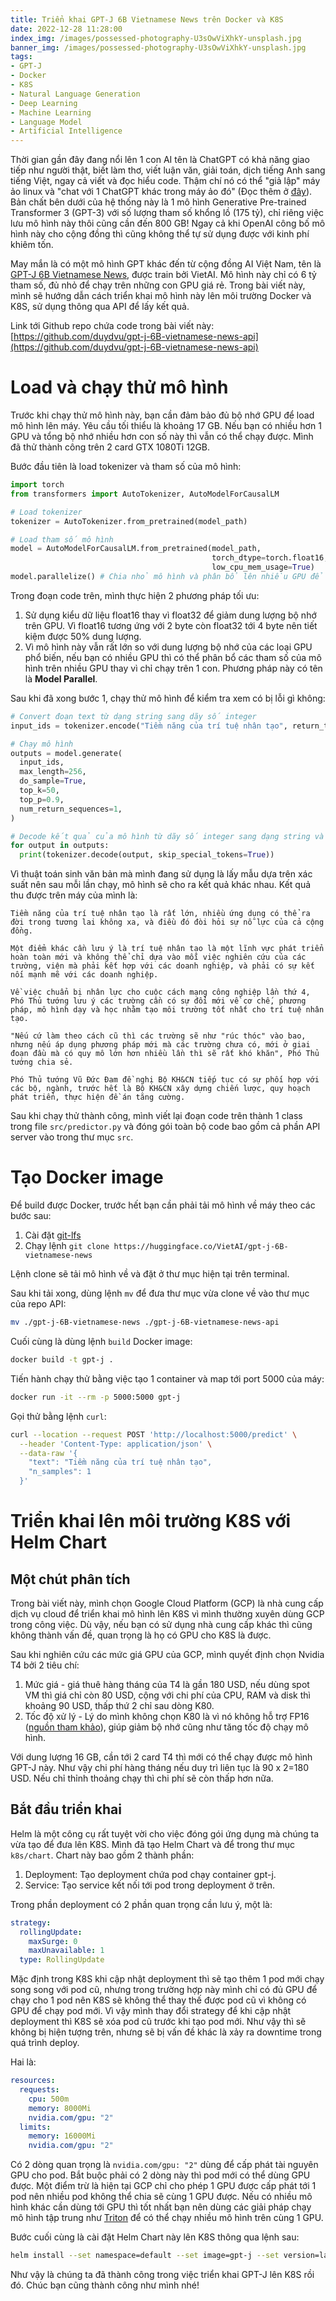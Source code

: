 ```yaml
---
title: Triển khai GPT-J 6B Vietnamese News trên Docker và K8S
date: 2022-12-28 11:28:00
index_img: /images/possessed-photography-U3sOwViXhkY-unsplash.jpg
banner_img: /images/possessed-photography-U3sOwViXhkY-unsplash.jpg
tags:
- GPT-J
- Docker
- K8S
- Natural Language Generation
- Deep Learning
- Machine Learning
- Language Model
- Artificial Intelligence
---
```


Thời gian gần đây đang nổi lên 1 con AI tên là ChatGPT có khả năng giao tiếp như người thật, biết làm thơ, viết luận văn, giải toán, dịch tiếng Anh sang tiếng Việt, ngay cả viết và đọc hiểu code. Thậm chí nó có thể "giả lập" máy ảo linux và "chat với 1 ChatGPT khác trong máy ảo đó" (Đọc thêm ở [đây](https://www.engraved.blog/building-a-virtual-machine-inside/)). Bản chất bên dưới của hệ thống này là 1 mô hình Generative Pre-trained Transformer 3 (GPT-3) với số lượng tham số khổng lồ (175 tỷ), chỉ riêng việc lưu mô hình này thôi cũng cần đến 800 GB! Ngay cả khi OpenAI công bố mô hình này cho cộng đồng thì cũng không thể tự sử dụng được với kinh phí khiêm tốn.

May mắn là có một mô hình GPT khác đến từ cộng đồng AI Việt Nam, tên là [GPT-J 6B Vietnamese News](https://huggingface.co/VietAI/gpt-j-6B-vietnamese-news), được train bởi VietAI. Mô hình này chỉ có 6 tỷ tham số, đủ nhỏ để chạy trên những con GPU giá rẻ. Trong bài viết này, mình sẽ hướng dẫn cách triển khai mô hình này lên môi trường Docker và K8S, sử dụng thông qua API để lấy kết quả.

Link tới Github repo chứa code trong bài viết này: [https://github.com/duydvu/gpt-j-6B-vietnamese-news-api](https://github.com/duydvu/gpt-j-6B-vietnamese-news-api)

<escape><!-- more --></escape>

# Load và chạy thử mô hình

Trước khi chạy thử mô hình này, bạn cần đảm bảo đủ bộ nhớ GPU để load mô hình lên máy. Yêu cầu tối thiểu là khoảng 17 GB. Nếu bạn có nhiều hơn 1 GPU và tổng bộ nhớ nhiều hơn con số này thì vẫn có thể chạy được. Mình đã thử thành công trên 2 card GTX 1080Ti 12GB.

Bước đầu tiên là load tokenizer và tham số của mô hình:

```python
import torch
from transformers import AutoTokenizer, AutoModelForCausalLM

# Load tokenizer
tokenizer = AutoTokenizer.from_pretrained(model_path)

# Load tham số mô hình
model = AutoModelForCausalLM.from_pretrained(model_path,
                                             torch_dtype=torch.float16,
                                             low_cpu_mem_usage=True)
model.parallelize() # Chia nhỏ mô hình và phân bổ lên nhiều GPU để tránh bị lỗi OOM
```

Trong đoạn code trên, mình thực hiện 2 phương pháp tối ưu:
1. Sử dụng kiểu dữ liệu float16 thay vì float32 để giảm dung lượng bộ nhớ trên GPU. Vì float16 tương ứng với 2 byte còn float32 tới 4 byte nên tiết kiệm được 50% dung lượng.
2. Vì mô hình này vẫn rất lớn so với dung lượng bộ nhớ của các loại GPU phổ biến, nếu bạn có nhiều GPU thì có thể phân bổ các tham số của mô hình trên nhiều GPU thay vì chỉ chạy trên 1 con. Phương pháp này có tên là **Model Parallel**.

Sau khi đã xong bước 1, chạy thử mô hình để kiểm tra xem có bị lỗi gì không:

```python
# Convert đoạn text từ dạng string sang dãy số integer 
input_ids = tokenizer.encode("Tiềm năng của trí tuệ nhân tạo", return_tensors='pt').to('cuda:0')

# Chạy mô hình
outputs = model.generate(
  input_ids,
  max_length=256,
  do_sample=True,
  top_k=50,
  top_p=0.9,
  num_return_sequences=1,
)

# Decode kết quả của mô hình từ dãy số integer sang dạng string và in ra màn hình
for output in outputs:
  print(tokenizer.decode(output, skip_special_tokens=True))
```

Vì thuật toán sinh văn bản mà mình đang sử dụng là lấy mẫu dựa trên xác suất nên sau mỗi lần chạy, mô hình sẽ cho ra kết quả khác nhau. Kết quả thu được trên máy của mình là:

```text
Tiềm năng của trí tuệ nhân tạo là rất lớn, nhiều ứng dụng có thể ra đời trong tương lai không xa, và điều đó đòi hỏi sự nỗ lực của cả cộng đồng.

Một điểm khác cần lưu ý là trí tuệ nhân tạo là một lĩnh vực phát triển hoàn toàn mới và không thể chỉ dựa vào mỗi việc nghiên cứu của các trường, viện mà phải kết hợp với các doanh nghiệp, và phải có sự kết nối mạnh mẽ với các doanh nghiệp.

Về việc chuẩn bị nhân lực cho cuộc cách mạng công nghiệp lần thứ 4, Phó Thủ tướng lưu ý các trường cần có sự đổi mới về cơ chế, phương pháp, mô hình dạy và học nhằm tạo môi trường tốt nhất cho trí tuệ nhân tạo.

"Nếu cứ làm theo cách cũ thì các trường sẽ như "rúc thóc" vào bao, nhưng nếu áp dụng phương pháp mới mà các trường chưa có, mới ở giai đoạn đầu mà có quy mô lớn hơn nhiều lần thì sẽ rất khó khăn", Phó Thủ tướng chia sẻ.

Phó Thủ tướng Vũ Đức Đam đề nghị Bộ KH&CN tiếp tục có sự phối hợp với các bộ, ngành, trước hết là Bộ KH&CN xây dựng chiến lược, quy hoạch phát triển, thực hiện đề án tăng cường.
```

Sau khi chạy thử thành công, mình viết lại đoạn code trên thành 1 class trong file `src/predictor.py` và đóng gói toàn bộ code bao gồm cả phần API server vào trong thư mục `src`.

# Tạo Docker image

Để build được Docker, trước hết bạn cần phải tải mô hình về máy theo các bước sau:
1. Cài đặt [git-lfs](https://git-lfs.com/)
2. Chạy lệnh `git clone https://huggingface.co/VietAI/gpt-j-6B-vietnamese-news`

Lệnh clone sẽ tải mô hình về và đặt ở thư mục hiện tại trên terminal.

Sau khi tải xong, dùng lệnh `mv` để đưa thư mục vừa clone về vào thư mục của repo API:
```bash
mv ./gpt-j-6B-vietnamese-news ./gpt-j-6B-vietnamese-news-api
```

Cuối cùng là dùng lệnh `build` Docker image:
```bash
docker build -t gpt-j .
```

Tiến hành chạy thử bằng việc tạo 1 container và map tới port 5000 của máy:
```bash
docker run -it --rm -p 5000:5000 gpt-j
```

Gọi thử bằng lệnh `curl`:
```bash
curl --location --request POST 'http://localhost:5000/predict' \
  --header 'Content-Type: application/json' \
  --data-raw '{
    "text": "Tiềm năng của trí tuệ nhân tạo",
    "n_samples": 1
  }'
```

# Triển khai lên môi trường K8S với Helm Chart

## Một chút phân tích

Trong bài viết này, mình chọn Google Cloud Platform (GCP) là nhà cung cấp dịch vụ cloud để triển khai mô hình lên K8S vì mình thường xuyên dùng GCP trong công việc. Dù vậy, nếu bạn có sử dụng nhà cung cấp khác thì cũng không thành vấn đề, quan trọng là họ có GPU cho K8S là được.

Sau khi nghiên cứu các mức giá GPU của GCP, mình quyết định chọn Nvidia T4 bởi 2 tiêu chí:
1. Mức giá - giá thuê hàng tháng của T4 là gần 180 USD, nếu dùng spot VM thì giá chỉ còn 80 USD, cộng với chi phí của CPU, RAM và disk thì khoảng 90 USD, thấp thứ 2 chỉ sau dòng K80.
2. Tốc độ xử lý - Lý do mình không chọn K80 là vì nó không hỗ trợ FP16 ([nguồn tham khảo](https://docs.nvidia.com/deeplearning/tensorrt/support-matrix/index.html#hardware-precision-matrix)), giúp giảm bộ nhớ cũng như tăng tốc độ chạy mô hình.

Với dung lượng 16 GB, cần tới 2 card T4 thì mới có thể chạy được mô hình GPT-J này. Như vậy chi phí hàng tháng nếu duy trì liên tục là 90 x 2=180 USD. Nếu chỉ thỉnh thoảng chạy thì chi phí sẽ còn thấp hơn nữa.

## Bắt đầu triển khai

Helm là một công cụ rất tuyệt vời cho việc đóng gói ứng dụng mà chúng ta vừa tạo để đưa lên K8S. Mình đã tạo Helm Chart và để trong thư mục `k8s/chart`. Chart này bao gồm 2 thành phần:

1. Deployment: Tạo deployment chứa pod chạy container gpt-j.
2. Service: Tạo service kết nối tới pod trong deployment ở trên.

Trong phần deployment có 2 phần quan trọng cần lưu ý, một là:
```YAML
strategy:
  rollingUpdate:
    maxSurge: 0
    maxUnavailable: 1
  type: RollingUpdate
```

Mặc định trong K8S khi cập nhật deployment thì sẽ tạo thêm 1 pod mới chạy song song với pod cũ, nhưng trong trường hợp này mình chỉ có đủ GPU để chạy cho 1 pod nên K8S sẽ không thể thay thế được pod cũ vì không có GPU để chạy pod mới. Vì vậy mình thay đổi strategy để khi cập nhật deployment thì K8S sẽ xóa pod cũ trước khi tạo pod mới. Như vậy thì sẽ không bị hiện tượng trên, nhưng sẽ bị vấn đề khác là xảy ra downtime trong quá trình deploy.

Hai là:

```YAML
resources:
  requests:
    cpu: 500m
    memory: 8000Mi
    nvidia.com/gpu: "2"
  limits:
    memory: 16000Mi
    nvidia.com/gpu: "2"
```

Có 2 dòng quan trọng là `nvidia.com/gpu: "2"` dùng để cấp phát tài nguyên GPU cho pod. Bắt buộc phải có 2 dòng này thì pod mới có thể dùng GPU được. Một điểm trừ là hiện tại GCP chỉ cho phép 1 GPU được cấp phát tới 1 pod nên nhiều pod không thể chia sẽ cùng 1 GPU được. Nếu có nhiều mô hình khác cần dùng tới GPU thì tốt nhất bạn nên dùng các giải pháp chạy mô hình tập trung như [Triton](https://github.com/triton-inference-server/server) để có thể chạy nhiều mô hình trên cùng 1 GPU.

Bước cuối cùng là cài đặt Helm Chart này lên K8S thông qua lệnh sau:

```bash
helm install --set namespace=default --set image=gpt-j --set version=latest gpt-j ./k8s/chart
```

Như vậy là chúng ta đã thành công trong việc triển khai GPT-J lên K8S rồi đó. Chúc bạn cũng thành công như mình nhé!
